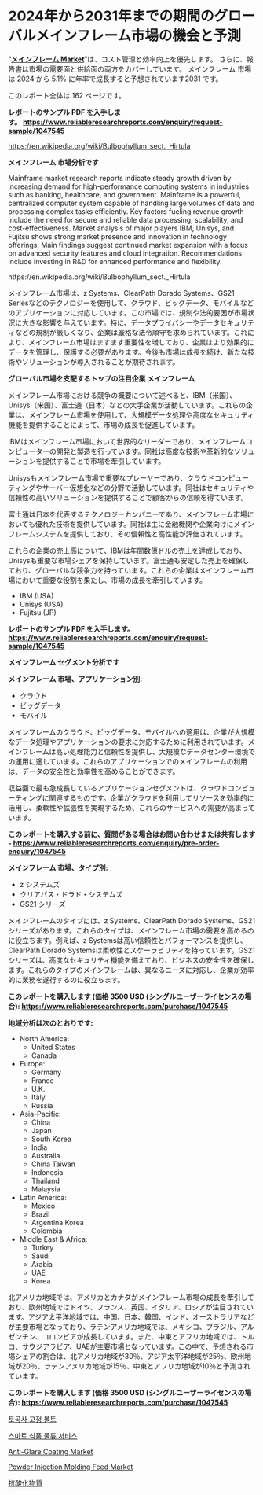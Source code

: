 <p><h1>2024年から2031年までの期間のグローバルメインフレーム市場の機会と予測</h1></p><p>&ldquo;<strong><a href="https://www.reliableresearchreports.com/mainframe-r1047545">メインフレーム Market</a></strong>&rdquo;は、コスト管理と効率向上を優先します。 さらに、報告書は市場の需要面と供給面の両方をカバーしています。 メインフレーム 市場は 2024 から 5.1% に年率で成長すると予想されています2031 です。</p>
<p>このレポート全体は 162 ページです。</p>
<p><strong>レポートのサンプル PDF を入手します。&nbsp;<a href="https://www.reliableresearchreports.com/enquiry/request-sample/1047545">https://www.reliableresearchreports.com/enquiry/request-sample/1047545</a></strong></p>
<p><a href="https://en.wikipedia.org/wiki/Bulbophyllum_sect._Hirtula">https://en.wikipedia.org/wiki/Bulbophyllum_sect._Hirtula</a></p>
<p><strong>メインフレーム 市場分析です</strong></p>
<p><p>Mainframe market research reports indicate steady growth driven by increasing demand for high-performance computing systems in industries such as banking, healthcare, and government. Mainframe is a powerful, centralized computer system capable of handling large volumes of data and processing complex tasks efficiently. Key factors fueling revenue growth include the need for secure and reliable data processing, scalability, and cost-effectiveness. Market analysis of major players IBM, Unisys, and Fujitsu shows strong market presence and innovation in technology offerings. Main findings suggest continued market expansion with a focus on advanced security features and cloud integration. Recommendations include investing in R&D for enhanced performance and flexibility.</p></p>
<p>https://en.wikipedia.org/wiki/Bulbophyllum_sect._Hirtula</p>
<p><p>メインフレーム市場は、z Systems、ClearPath Dorado Systems、GS21 Seriesなどのテクノロジーを使用して、クラウド、ビッグデータ、モバイルなどのアプリケーションに対応しています。この市場では、規制や法的要因が市場状況に大きな影響を与えています。特に、データプライバシーやデータセキュリティなどの規制が厳しくなり、企業は厳格な法令順守を求められています。これにより、メインフレーム市場はますます重要性を増しており、企業はより効果的にデータを管理し、保護する必要があります。今後も市場は成長を続け、新たな技術やソリューションが導入されることが期待されます。</p></p>
<p><strong>グローバル市場を支配するトップの注目企業 メインフレーム</strong></p>
<p><p>メインフレーム市場における競争の概要について述べると、IBM（米国）、Unisys（米国）、富士通（日本）などの大手企業が活動しています。これらの企業は、メインフレーム市場を使用して、大規模データ処理や高度なセキュリティ機能を提供することによって、市場の成長を促進しています。</p><p>IBMはメインフレーム市場において世界的なリーダーであり、メインフレームコンピューターの開発と製造を行っています。同社は高度な技術や革新的なソリューションを提供することで市場を牽引しています。</p><p>Unisysもメインフレーム市場で重要なプレーヤーであり、クラウドコンピューティングやサーバー仮想化などの分野で活動しています。同社はセキュリティや信頼性の高いソリューションを提供することで顧客からの信頼を得ています。</p><p>富士通は日本を代表するテクノロジーカンパニーであり、メインフレーム市場においても優れた技術を提供しています。同社は主に金融機関や企業向けにメインフレームシステムを提供しており、その信頼性と高性能が評価されています。</p><p>これらの企業の売上高について、IBMは年間数億ドルの売上を達成しており、Unisysも重要な市場シェアを保持しています。富士通も安定した売上を確保しており、グローバルな競争力を持っています。これらの企業はメインフレーム市場において重要な役割を果たし、市場の成長を牽引しています。</p></p>
<p><ul><li>IBM (USA)</li><li>Unisys (USA)</li><li>Fujitsu (JP)</li></ul></p>
<p><strong>レポートのサンプル PDF を入手します。 <a href="https://www.reliableresearchreports.com/enquiry/request-sample/1047545">https://www.reliableresearchreports.com/enquiry/request-sample/1047545</a></strong></p>
<p><strong>メインフレーム セグメント分析です</strong></p>
<p><strong>メインフレーム 市場、アプリケーション別:</strong></p>
<p><ul><li>クラウド</li><li>ビッグデータ</li><li>モバイル</li></ul></p>
<p><p>メインフレームのクラウド、ビッグデータ、モバイルへの適用は、企業が大規模なデータ処理やアプリケーションの要求に対応するために利用されています。メインフレームは高い処理能力と信頼性を提供し、大規模なデータセンター環境での運用に適しています。これらのアプリケーションでのメインフレームの利用は、データの安全性と効率性を高めることができます。</p><p>収益面で最も急成長しているアプリケーションセグメントは、クラウドコンピューティングに関連するものです。企業がクラウドを利用してリソースを効率的に活用し、柔軟性や拡張性を実現するため、これらのサービスへの需要が高まっています。</p></p>
<p><strong>このレポートを購入する前に、質問がある場合はお問い合わせまたは共有します - <a href="https://www.reliableresearchreports.com/enquiry/pre-order-enquiry/1047545">https://www.reliableresearchreports.com/enquiry/pre-order-enquiry/1047545</a></strong></p>
<p><strong>メインフレーム 市場、タイプ別:</strong></p>
<p><ul><li>z システムズ</li><li>クリアパス・ドラド・システムズ</li><li>GS21 シリーズ</li></ul></p>
<p><p>メインフレームのタイプには、z Systems、ClearPath Dorado Systems、GS21シリーズがあります。これらのタイプは、メインフレーム市場の需要を高めるのに役立ちます。例えば、z Systemsは高い信頼性とパフォーマンスを提供し、ClearPath Dorado Systemsは柔軟性とスケーラビリティを持っています。GS21シリーズは、高度なセキュリティ機能を備えており、ビジネスの安全性を確保します。これらのタイプのメインフレームは、異なるニーズに対応し、企業が効率的に業務を遂行するのに役立ちます。</p></p>
<p><strong>このレポートを購入します (価格 3500 USD (シングルユーザーライセンスの場合): <a href="https://www.reliableresearchreports.com/purchase/1047545">https://www.reliableresearchreports.com/purchase/1047545</a></strong></p>
<p><strong>地域分析は次のとおりです:</strong></p>
<p><ul>
    <li>
        North America:
        <ul>
            <li>United States</li>
            <li>Canada</li>
        </ul>
    </li>
    <li>
        Europe:
        <ul>
            <li>Germany</li>
            <li>France</li>
            <li>U.K.</li>
            <li>Italy</li>
            <li>Russia</li>
        </ul>
    </li>
    <li>
        Asia-Pacific:
        <ul>
            <li>China</li>
            <li>Japan</li>
            <li>South Korea</li>
            <li>India</li>
            <li>Australia</li>
            <li>China Taiwan</li>
            <li>Indonesia</li>
            <li>Thailand</li>
            <li>Malaysia</li>
        </ul>
    </li>
    <li>
        Latin America:
        <ul>
            <li>Mexico</li>
            <li>Brazil</li>
            <li>Argentina Korea</li>
            <li>Colombia</li>
        </ul>
    </li>
    <li>
        Middle East & Africa:
        <ul>
            <li>Turkey</li>
            <li>Saudi</li>
            <li>Arabia</li>
            <li>UAE</li>
            <li>Korea</li>
        </ul>
    </li>
    </ul></p>
<p><p>北アメリカ地域では、アメリカとカナダがメインフレーム市場の成長を牽引しており、欧州地域ではドイツ、フランス、英国、イタリア、ロシアが注目されています。アジア太平洋地域では、中国、日本、韓国、インド、オーストラリアなどが主要市場となっており、ラテンアメリカ地域では、メキシコ、ブラジル、アルゼンチン、コロンビアが成長しています。また、中東とアフリカ地域では、トルコ、サウジアラビア、UAEが主要市場となっています。この中で、予想される市場シェアの割合は、北アメリカ地域が30％、アジア太平洋地域が25％、欧州地域が20％、ラテンアメリカ地域が15％、中東とアフリカ地域が10％と予測されています。</p></p>
<p><strong>このレポートを購入します (価格 3500 USD (シングルユーザーライセンスの場合): <a href="https://www.reliableresearchreports.com/purchase/1047545">https://www.reliableresearchreports.com/purchase/1047545</a></strong></p>
<p><p><a href="https://github.com/LuckeyCorbin/Market-Research-Report-List-2/blob/main/354831198014.md">토공사 고정 볼트</a></p><p><a href="https://github.com/shampaakter36/Market-Research-Report-List-2/blob/main/845044398013.md">스마트 식품 물류 서비스</a></p><p><a href="https://www.linkedin.com/pulse/insights-anti-glare-coating-market-share-competitive-landscape-ahjhc?trackingId=BDvUF7xWTvyB39WHBNvvXw%3D%3D">Anti-Glare Coating Market</a></p><p><a href="https://www.linkedin.com/pulse/powder-injection-molding-feed-industry-analysis-report-its-h5euc?trackingId=OG7FUSwLSW67gqeeUMbevA%3D%3D">Powder Injection Molding Feed Market</a></p><p><a href="https://github.com/TerrellConn/Market-Research-Report-List-3/blob/main/573474179002.md">抗酸化物質</a></p></p>